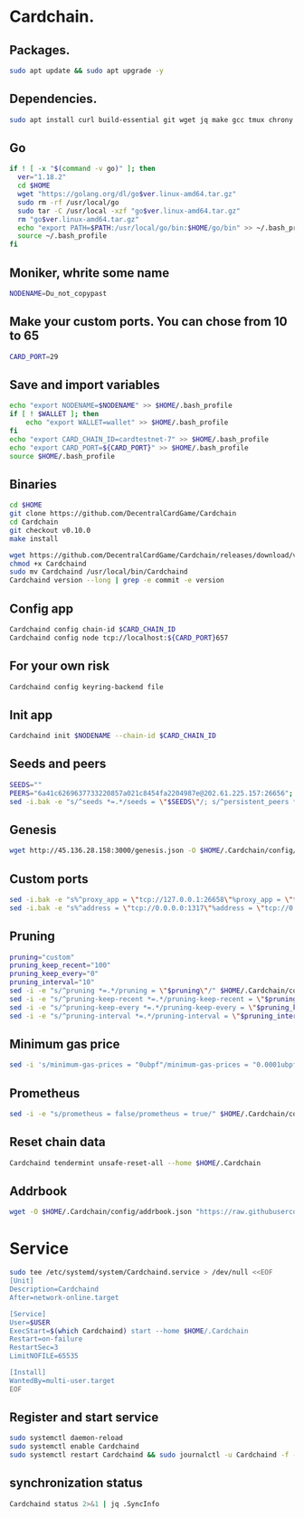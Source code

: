 # Cardchain.
## Packages.
```bash
sudo apt update && sudo apt upgrade -y
```
## Dependencies.
```bash
sudo apt install curl build-essential git wget jq make gcc tmux chrony -y
```
## Go
```bash
if ! [ -x "$(command -v go)" ]; then
  ver="1.18.2"
  cd $HOME
  wget "https://golang.org/dl/go$ver.linux-amd64.tar.gz"
  sudo rm -rf /usr/local/go
  sudo tar -C /usr/local -xzf "go$ver.linux-amd64.tar.gz"
  rm "go$ver.linux-amd64.tar.gz"
  echo "export PATH=$PATH:/usr/local/go/bin:$HOME/go/bin" >> ~/.bash_profile
  source ~/.bash_profile
fi
```
## Moniker, whrite some name
```bash
NODENAME=Du_not_copypast
```
## Make your custom ports. You can chose from 10 to 65
```bash
CARD_PORT=29
```
## Save and import variables

```bash
echo "export NODENAME=$NODENAME" >> $HOME/.bash_profile
if [ ! $WALLET ]; then
	echo "export WALLET=wallet" >> $HOME/.bash_profile
fi
echo "export CARD_CHAIN_ID=cardtestnet-7" >> $HOME/.bash_profile
echo "export CARD_PORT=${CARD_PORT}" >> $HOME/.bash_profile
source $HOME/.bash_profile
```
## Binaries

```bash
cd $HOME
git clone https://github.com/DecentralCardGame/Cardchain
cd Cardchain
git checkout v0.10.0
make install
```
```bash
wget https://github.com/DecentralCardGame/Cardchain/releases/download/v0.12.0/Cardchaind
chmod +x Cardchaind
sudo mv Cardchaind /usr/local/bin/Cardchaind
Cardchaind version --long | grep -e commit -e version
```
## Config app

```bash
Cardchaind config chain-id $CARD_CHAIN_ID
Cardchaind config node tcp://localhost:${CARD_PORT}657
```
## For your own risk 
```bash
Cardchaind config keyring-backend file
```

## Init app

```bash
Cardchaind init $NODENAME --chain-id $CARD_CHAIN_ID
```
## Seeds and peers

```bash
SEEDS=""
PEERS="6a41c6269637733220857a021c8454fa2204987e@202.61.225.157:26656"; \
sed -i.bak -e "s/^seeds *=.*/seeds = \"$SEEDS\"/; s/^persistent_peers *=.*/persistent_peers = \"$PEERS\"/" $HOME/.Cardchain/config/config.toml
```
## Genesis

```bash
wget http://45.136.28.158:3000/genesis.json -O $HOME/.Cardchain/config/genesis.json
```

## Custom ports 

```bash
sed -i.bak -e "s%^proxy_app = \"tcp://127.0.0.1:26658\"%proxy_app = \"tcp://127.0.0.1:${CARD_PORT}658\"%; s%^laddr = \"tcp://127.0.0.1:26657\"%laddr = \"tcp://127.0.0.1:${CARD_PORT}657\"%; s%^pprof_laddr = \"localhost:6060\"%pprof_laddr = \"localhost:${CARD_PORT}060\"%; s%^laddr = \"tcp://0.0.0.0:26656\"%laddr = \"tcp://0.0.0.0:${CARD_PORT}656\"%; s%^prometheus_listen_addr = \":26660\"%prometheus_listen_addr = \":${CARD_PORT}660\"%" $HOME/.Cardchain/config/config.toml
sed -i.bak -e "s%^address = \"tcp://0.0.0.0:1317\"%address = \"tcp://0.0.0.0:${CARD_PORT}317\"%; s%^address = \":8080\"%address = \":${CARD_PORT}080\"%; s%^address = \"0.0.0.0:9090\"%address = \"0.0.0.0:${CARD_PORT}090\"%; s%^address = \"0.0.0.0:9091\"%address = \"0.0.0.0:${CARD_PORT}091\"%" $HOME/.Cardchain/config/app.toml
```
## Pruning

```bash
pruning="custom"
pruning_keep_recent="100"
pruning_keep_every="0"
pruning_interval="10"
sed -i -e "s/^pruning *=.*/pruning = \"$pruning\"/" $HOME/.Cardchain/config/app.toml
sed -i -e "s/^pruning-keep-recent *=.*/pruning-keep-recent = \"$pruning_keep_recent\"/" $HOME/.Cardchain/config/app.toml
sed -i -e "s/^pruning-keep-every *=.*/pruning-keep-every = \"$pruning_keep_every\"/" $HOME/.Cardchain/config/app.toml
sed -i -e "s/^pruning-interval *=.*/pruning-interval = \"$pruning_interval\"/" $HOME/.Cardchain/config/app.toml
```
## Minimum gas price

```bash
sed -i 's/minimum-gas-prices = "0ubpf"/minimum-gas-prices = "0.0001ubpf"/g' $HOME/.Cardchain/config/app.toml
```

## Prometheus

```bash
sed -i -e "s/prometheus = false/prometheus = true/" $HOME/.Cardchain/config/config.toml
```
## Reset chain data

```bash
Cardchaind tendermint unsafe-reset-all --home $HOME/.Cardchain 
```
## Addrbook
```bash
wget -O $HOME/.Cardchain/config/addrbook.json "https://raw.githubusercontent.com/obajay/nodes-Guides/main/Projects/Crowd_Control/addrbook.json"
```

# Service

```bash
sudo tee /etc/systemd/system/Cardchaind.service > /dev/null <<EOF
[Unit]
Description=Cardchaind
After=network-online.target

[Service]
User=$USER
ExecStart=$(which Cardchaind) start --home $HOME/.Cardchain
Restart=on-failure
RestartSec=3
LimitNOFILE=65535

[Install]
WantedBy=multi-user.target
EOF
```


## Register and start service

```bash
sudo systemctl daemon-reload
sudo systemctl enable Cardchaind
sudo systemctl restart Cardchaind && sudo journalctl -u Cardchaind -f -o cat
```

## synchronization status
```bash
Cardchaind status 2>&1 | jq .SyncInfo
```
